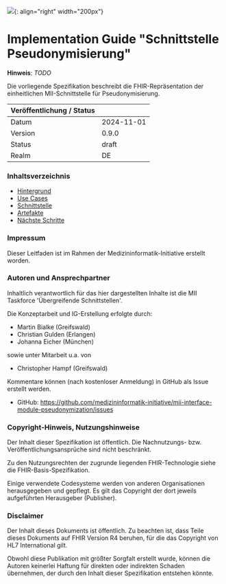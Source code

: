 ![](https://www.medizininformatik-initiative.de/themes/custom/mii/assets/img/Logo_MII_270px_Hoehe_de.png){: align="right" width="200px"}
# Implementation Guide "Schnittstelle Pseudonymisierung"

**Hinweis**: *TODO*

Die vorliegende Spezifikation beschreibt die FHIR-Repräsentation der einheitlichen MII-Schnittstelle für Pseudonymisierung.

|Veröffentlichung / Status||
--|--
Datum|2024-11-01
Version|0.9.0
Status|draft
Realm|DE

### Inhaltsverzeichnis
- [Hintergrund](Hintergrund.html)
- [Use Cases](usecases.html)
- [Schnittstelle](interface.html)
- [Artefakte](artifacts.html)
- [Nächste Schritte](nextsteps.html)

### Impressum

Dieser Leitfaden ist im Rahmen der Medizininformatik-Initiative erstellt worden.

### Autoren und Ansprechpartner

Inhaltlich verantwortlich für das hier dargestellten Inhalte ist die MII Taskforce 'Übergreifende Schnittstellen'.

Die Konzeptarbeit und IG-Erstellung erfolgte durch:
- Martin Bialke (Greifswald)
- Christian Gulden (Erlangen)
- Johanna Eicher (München)

sowie unter Mitarbeit u.a. von
- Christopher Hampf (Greifswald)

Kommentare können (nach kostenloser Anmeldung) in GitHub als Issue erstellt werden.

- GitHub: https://github.com/medizininformatik-initiative/mii-interface-module-pseudonymization/issues

### Copyright-Hinweis, Nutzungshinweise

Der Inhalt dieser Spezifikation ist öffentlich. Die Nachnutzungs- bzw. Veröffentlichungsansprüche sind nicht beschränkt.

Zu den Nutzungsrechten der zugrunde liegenden FHIR-Technologie siehe die FHIR-Basis-Spezifikation.

Einige verwendete Codesysteme werden von anderen Organisationen herausgegeben und gepflegt. Es gilt das Copyright der dort jeweils aufgeführten Herausgeber (Publisher).

### Disclaimer

Der Inhalt dieses Dokuments ist öffentlich. Zu beachten ist, dass Teile dieses Dokuments auf FHIR Version R4 beruhen, für die das Copyright von HL7 International gilt.

Obwohl diese Publikation mit größter Sorgfalt erstellt wurde, können die Autoren keinerlei Haftung für direkten oder indirekten Schaden übernehmen, der durch den Inhalt dieser Spezifikation entstehen könnte.
